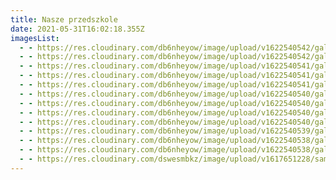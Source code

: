 ```yaml
---
title: Nasze przedszkole
date: 2021-05-31T16:02:18.355Z
imagesList:
  - - https://res.cloudinary.com/db6nheyow/image/upload/v1622540542/galeria/nasze%20przedszkole/179804127_929410860965783_5011745319249583698_n_u2zbh4.jpg
  - - https://res.cloudinary.com/db6nheyow/image/upload/v1622540542/galeria/nasze%20przedszkole/179820524_1113355459162187_505640695358292617_n_phgz13.jpg
  - - https://res.cloudinary.com/db6nheyow/image/upload/v1622540541/galeria/nasze%20przedszkole/179784018_2865620397035260_6419519892698557294_n_rwltnh.jpg
  - - https://res.cloudinary.com/db6nheyow/image/upload/v1622540541/galeria/nasze%20przedszkole/179669946_885232848924700_2605595275181655937_n_o3kl45.jpg
  - - https://res.cloudinary.com/db6nheyow/image/upload/v1622540541/galeria/nasze%20przedszkole/179513706_2470704499741755_476487828291582614_n_nz1mja.jpg
  - - https://res.cloudinary.com/db6nheyow/image/upload/v1622540540/galeria/nasze%20przedszkole/179464479_472892290801963_6329360508027265699_n_fyp1mj.jpg
  - - https://res.cloudinary.com/db6nheyow/image/upload/v1622540540/galeria/nasze%20przedszkole/178910053_290983595863889_5101260261017042438_n_j7ipk8.jpg
  - - https://res.cloudinary.com/db6nheyow/image/upload/v1622540540/galeria/nasze%20przedszkole/178464082_210381177255909_6124266645041571315_n_uqu01u.jpg
  - - https://res.cloudinary.com/db6nheyow/image/upload/v1622540540/galeria/nasze%20przedszkole/171431605_788491255116388_8535413431151718697_n_ivi2h5.jpg
  - - https://res.cloudinary.com/db6nheyow/image/upload/v1622540539/galeria/nasze%20przedszkole/179413535_756060791771071_7617356529166938969_n_vmlvw1.jpg
  - - https://res.cloudinary.com/db6nheyow/image/upload/v1622540538/galeria/nasze%20przedszkole/178890647_3660498180840969_1789903187502893845_n_hcqjsw.jpg
  - - https://res.cloudinary.com/db6nheyow/image/upload/v1622540538/galeria/nasze%20przedszkole/178919624_312690157035880_5593611404369988264_n_mopihl.jpg
  - - https://res.cloudinary.com/dswesmbkz/image/upload/v1617651228/sample.jpg
---
```

